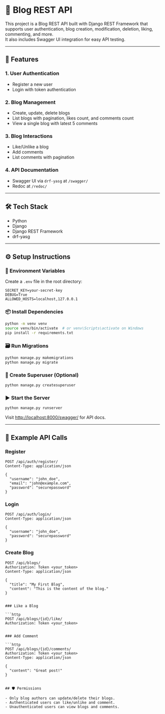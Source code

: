 # 📝 Blog REST API

This project is a Blog REST API built with Django REST Framework that supports user authentication, blog creation, modification, deletion, liking, commenting, and more.  
It also includes Swagger UI integration for easy API testing.

---

## 🚀 Features

### 1. User Authentication
- Register a new user
- Login with token authentication

### 2. Blog Management
- Create, update, delete blogs
- List blogs with pagination, likes count, and comments count
- View a single blog with latest 5 comments

### 3. Blog Interactions
- Like/Unlike a blog
- Add comments
- List comments with pagination

### 4. API Documentation
- Swagger UI via `drf-yasg` at `/swagger/`
- Redoc at `/redoc/`

---

## 🛠 Tech Stack

- Python
- Django
- Django REST Framework
- drf-yasg


---

## ⚙️ Setup Instructions

### 🔧 Environment Variables

Create a `.env` file in the root directory:

```env
SECRET_KEY=your-secret-key
DEBUG=True
ALLOWED_HOSTS=localhost,127.0.0.1
```

### 📦 Install Dependencies

```bash
python -m venv venv
source venv/bin/activate  # or venv\Scripts\activate on Windows
pip install -r requirements.txt
```

### 🗃 Run Migrations

```bash
python manage.py makemigrations
python manage.py migrate
```

### 🧪 Create Superuser (Optional)

```bash
python manage.py createsuperuser
```

### ▶️ Start the Server

```bash
python manage.py runserver
```

Visit [http://localhost:8000/swagger/](http://localhost:8000/swagger/) for API docs.

---

## 📡 Example API Calls

### Register

```http
POST /api/auth/register/
Content-Type: application/json

{
  "username": "john_doe",
  "email": "john@example.com",
  "password": "securepassword"
}
```

### Login

```http
POST /api/auth/login/
Content-Type: application/json

{
  "username": "john_doe",
  "password": "securepassword"
}
```

### Create Blog

```http
POST /api/blogs/
Authorization: Token <your_token>
Content-Type: application/json

{
  "title": "My First Blog",
  "content": "This is the content of the blog."
}


### Like a Blog

```http
POST /api/blogs/{id}/like/
Authorization: Token <your_token>


### Add Comment

```http
POST /api/blogs/{id}/comments/
Authorization: Token <your_token>
Content-Type: application/json

{
  "content": "Great post!"
}


## 🛡 Permissions

- Only blog authors can update/delete their blogs.
- Authenticated users can like/unlike and comment.
- Unauthenticated users can view blogs and comments.



